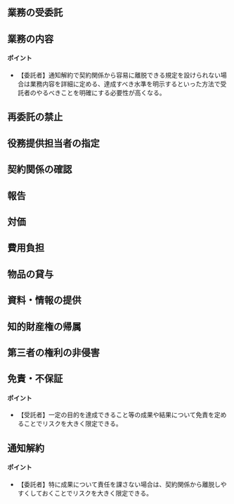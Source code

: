 ## 業務の受委託

## 業務の内容
#### ポイント
- 【委託者】通知解約で契約関係から容易に離脱できる規定を設けられない場合は業務内容を詳細に定める、達成すべき水準を明示するといった方法で受託者のやるべきことを明確にする必要性が高くなる。

## 再委託の禁止

## 役務提供担当者の指定

## 契約関係の確認

## 報告

## 対価

## 費用負担

## 物品の貸与

## 資料・情報の提供

## 知的財産権の帰属

## 第三者の権利の非侵害

## 免責・不保証
#### ポイント
- 【受託者】一定の目的を達成できること等の成果や結果について免責を定めることでリスクを大きく限定できる。

## 通知解約
#### ポイント
- 【委託者】特に成果について責任を課さない場合は、契約関係から離脱しやすくしておくことでリスクを大きく限定できる。


